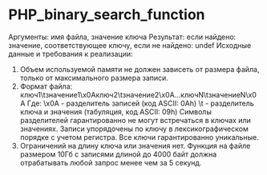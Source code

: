 # PHP_binary_search_function

Аргументы: имя файла, значение ключа
Результат: если найдено: значение, соответствующее ключу, если не найдено: undef
Исходные данные и требования к реализации:
1. Объем используемой памяти не должен зависеть от размера файла, только от максимального размера записи.
2. Формат файла: ключ1\tзначение1\x0Aключ2\tзначение2\x0A...ключN\tзначениеN\x0A Где: \x0A - разделитель записей (код ASCII: 0Ah) \t - разделитель ключа и значения (табуляция, код ASCII: 09h) Символы разделителей гарантированно не могут встречаться в ключах или значениях. Записи упорядочены по ключу в лексикографическом порядке с учетом регистра. Все ключи гарантированно уникальные.
3. Ограничений на длину ключа или значения нет.
Функция на файле размером 10Гб с записями длиной до 4000 байт должна отрабатывать любой запрос менее чем за 5 секунд.	

